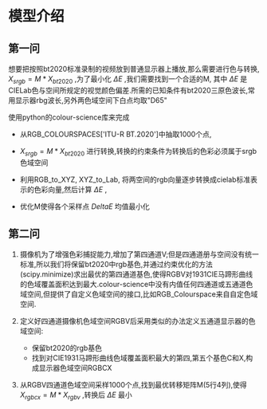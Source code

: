 # 模型介绍

## 第一问
想要把按照bt2020标准录制的视频放到普通显示器上播放,那么需要进行色与转换, $X_{srgb}=M*X_{bt2020}$ ,为了最小化 $\Delta E$ ,我们需要找到一个合适的M,
其中 $\Delta E$ 是CIELab色与空间所规定的视觉颜色偏差.所需的已知条件有bt2020三原色波长,常用显示器rbg波长,另外两色域空间下白点均取"D65"

使用python的colour-science库来完成

- 从RGB_COLOURSPACES['ITU-R BT.2020']中抽取1000个点,

- $X_{srgb}=M* X_{bt2020}$ 进行转换,转换的约束条件为转换后的色彩必须属于srgb色域空间

- 利用RGB_to_XYZ, XYZ_to_Lab, 将两空间的rgb向量逐步转换成cielab标准表示的色彩向量,然后计算 $\Delta E$ ,

- 优化M使得各个采样点 $Delta E$ 均值最小化

## 第二问

1. 摄像机为了增强色彩捕捉能力,增加了第四通道V;但是四通道册与空间没有统一标准,所以我们将保留bt2020中rgb基色,并通过约束优化的方法(scipy.minimize)求出最优的第四通道基色,使得RGBV对1931CIE马蹄形曲线的色域覆盖面积达到最大.colour-science中没有内值任何四通道或五通道色域空间,但提供了自定义色域空间的接口,比如RGB_Colourspace来自自定色域空间.

2. 定义好四通道摄像机色域空间RGBV后采用类似的办法定义五通道显示器的色域空间:
    - 保留bt2020的rgb基色
    - 找到对CIE1931马蹄形曲线色域覆盖面积最大的第四,第五个基色C和X,构成显示器色域空间RGBCX

3. 从RGBV四通道色域空间采样1000个点,找到最优转移矩阵M(5行4列),使得 $X_{rgbcx}=M*X_{rgbv}$ ,转换后 $\Delta E$ 最小


 
